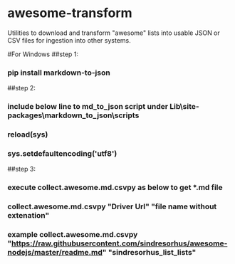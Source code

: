 # awesome-transform
Utilities to download and transform "awesome" lists into usable JSON or CSV files for ingestion into other systems. 

#For Windows
##step 1: 
###	pip install markdown-to-json
##step 2: 
###	include below line to md_to_json script under Lib\site-packages\markdown_to_json\scripts
###	reload(sys)

###	sys.setdefaultencoding('utf8')

##step 3: 
###	execute collect.awesome.md.csvpy as below to get *.md file
###	collect.awesome.md.csvpy "Driver Url" "file name without extenation"
###	example collect.awesome.md.csvpy "https://raw.githubusercontent.com/sindresorhus/awesome-nodejs/master/readme.md" "sindresorhus_list_lists"
